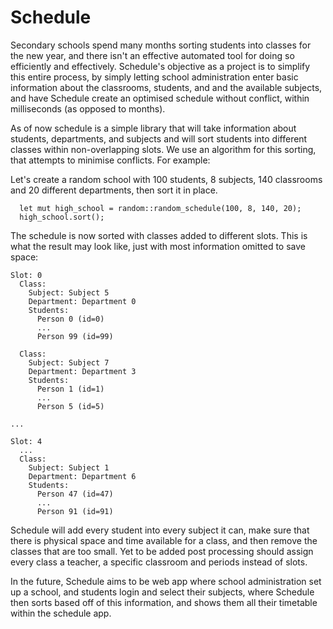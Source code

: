 # Schedule

Secondary schools spend many months sorting students into classes for the new year, and there isn't an effective automated tool for doing so efficiently and effectively. Schedule's objective as a project is to simplify this entire process, by simply letting school administration enter basic information about the classrooms, students, and and the available subjects, and have Schedule create an optimised schedule without conflict, within milliseconds (as opposed to months).

As of now schedule is a simple library that will take information about students, departments, and subjects and will sort students into different classes within non-overlapping slots. We use an algorithm for this sorting, that attempts to minimise conflicts. For example:

Let's create a random school with 100 students, 8 subjects, 140 classrooms and 20 different departments, then sort it in place.

```
  let mut high_school = random::random_schedule(100, 8, 140, 20);
  high_school.sort();
```

The schedule is now sorted with classes added to different slots. This is what the result may look like, just with most information omitted to save space:

```
Slot: 0
  Class:
    Subject: Subject 5
    Department: Department 0
    Students:
      Person 0 (id=0)
      ...
      Person 99 (id=99)

  Class:
    Subject: Subject 7
    Department: Department 3
    Students:
      Person 1 (id=1)
      ...
      Person 5 (id=5)

...

Slot: 4
  ...
  Class:
    Subject: Subject 1
    Department: Department 6
    Students:
      Person 47 (id=47)
      ...
      Person 91 (id=91)

```

Schedule will add every student into every subject it can, make sure that there is physical space and time available for a class, and then remove the classes that are too small. Yet to be added post processing should assign every class a teacher, a specific classroom and periods instead of slots.

In the future, Schedule aims to be web app where school administration set up a school, and students login and select their subjects, where Schedule then sorts based off of this information, and shows them all their timetable within the schedule app.
